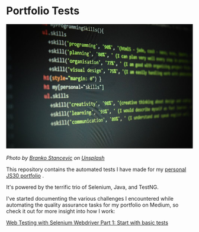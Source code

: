 # Portfolio Tests

![alt text](portfolio_header.jpg "Portfolio Tests")

*Photo by [Branko Stancevic](https://unsplash.com/photos/GI1hwOGqGtE?utm_source=unsplash&utm_medium=referral&utm_content=creditCopyText) on [Unsplash](https://unsplash.com/search/photos/portfolio?utm_source=unsplash&utm_medium=referral&utm_content=creditCopyText)*

This repository contains the automated tests I have made for my [personal JS30 portfolio](https://andreidbr.github.io/JS30/) .

It's powered by the terrific trio of Selenium, Java, and TestNG.

I've started documenting the various challenges I encountered while automating the quality assurance tasks for my portfolio on Medium, so check it out for more insight into how I work:

[Web Testing with Selenium Webdriver Part 1: Start with basic tests](https://medium.com/@andrey.dobra/web-testing-with-selenium-webdriver-part-1-start-with-basic-tests-e87c2997154b)